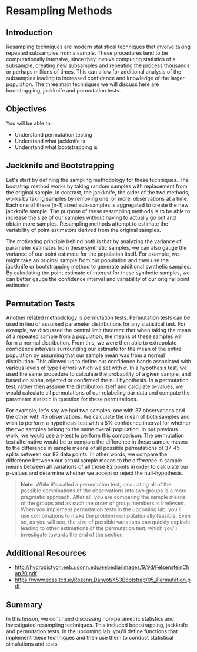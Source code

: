 
# Resampling Methods

## Introduction

Resampling techniques are modern statistical techniques that involve taking repeated subsamples from a sample. These procedures tend to be computationally intensive, since they involve computing statistics of a subsample, creating new subsamples and repeating the process thousands or perhaps millions of times. This can allow for additional analysis of the subsamples leading to increased confidence and knowledge of the larger population. The three main techniques we will discuss here are bootstrapping, jackknife and permutation tests.

## Objectives

You will be able to:
* Understand permutation testing
* Understand what jackknife is
* Understand what bootstrapping is

## Jackknife and Bootstrapping
Let's start by defining the sampling methodology for these techniques. The bootstrap method works by taking random samples with replacement from the original sample. In contrast, the jackknife, the older of the two methods, works by taking samples by removing one, or more, observations at a time. Each one of these (n-1) sized sub-samples is aggregated to create the new jackknife sample.  The purpose of these resampling methods is to be able to increase the size of our samples without having to actually go out and obtain more samples. Resampling methods attempt to estimate the variability of point estimators derived from the original samples.

The motivating principle behind both is that by analyzing the variance of parameter estimates from these synthetic samples, we can also gauge the variance of our point estimate for the population itself. For example, we might take an original sample from our population and then use the jackknife or bootstrapping method to generate additional synthetic samples. By calculating the point estimate of interest for these synthetic samples, we can better gauge the confidence interval and variability of our original point estimator.

## Permutation Tests

Another related methodology is permutation tests. Permutation tests can be used in lieu of assumed parameter distributions for any statistical test. For example, we discussed the central limit theorem: that when taking the mean of a repeated sample from a population, the means of these samples will form a normal distribution. From this, we were then able to extrapolate confidence intervals surrounding our estimate for the mean of the entire population by assuming that our sample mean was from a normal distribution. This allowed us to define our confidence bands associated with various levels of type I errors which we set with $\alpha$. In a hypothesis test, we used the same procedure to calculate the probability of a given sample, and based on alpha, rejected or confirmed the null hypothesis. In a permutation test, rather then assume the distribution itself and calculate p-values, we would calculate all permutations of our relabeling our data and compute the parameter statistic in question for these permutations.


For example, let's say we had two samples, one with 37 observations and the other with 45 observations. We calculate the mean of both samples and wish to perform a hypothesis test with a 5% confidence interval for whether the two samples belong to the same overall population. In our previous work, we would use a t-test to perform this comparison. The permutation test alternative would be to compare the difference in these sample means to the difference in sample means of all possible permutations of 37-45 splits between our 82 data points. In other words, we compare the difference between our actual sample means to the difference in sample means between all variations of all those 82 points in order to calculate our p-values and determine whether we accept or reject the null-hypothesis.

> **Note**: While it's called a permutation test, calculating all of the possible combinations of the observations into two groups is a more pragmatic approach. After all, you are comparing the sample means of the groups and as such the order of group members is irrelevant. When you implement permutation tests in the upcoming lab, you'll use combinations to make the problem computationally feasible. Even so, as you will see, the size of possible variations can quickly explode leading to other estimations of the permutation test, which you'll investigate towards the end of the section. 

## Additional Resources

* http://hydrodictyon.eeb.uconn.edu/eebedia/images/9/9d/FelsensteinChap20.pdf
* https://www.scss.tcd.ie/Rozenn.Dahyot/453Bootstrap/05_Permutation.pdf

## Summary

In this lesson, we continued discussing non-parametric statistics and investigated resampling techniques. This included bootstrapping, jackknife  and permutation tests. In the upcoming lab, you'll define functions that implement these techniques and then use them to conduct statistical simulations and tests.

